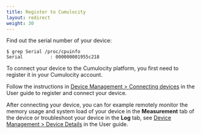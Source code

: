 ```yaml
---
title: Register to Cumulocity
layout: redirect
weight: 30
---
```

Find out the serial number of your device:

```shell
$ grep Serial /proc/cpuinfo
Serial          : 000000001955c218
```

To connect your device to the Cumulocity platform, you first need to register it in your Cumulocity account.

Follow the instructions in [Device Management > Connecting devices](/users-guide/device-management#connecting-devices) in the User guide to register and connect your device.

After connecting your device, you can for example remotely monitor the memory usage and system load of your device in the **Measurement** tab of the device or troubleshoot your device in the **Log** tab, see [Device Management > Device Details](/users-guide/device-management#device-details) in the User guide.  
